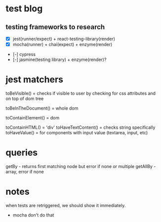 # test blog
## testing frameworks to research
  - [x] jest(runner/expect) + react-testing-library(render)
  - [x] mocha(runner) + chai(expect) + enzyme(render)
  - [-] cypress
  - [-] jasmine(testing library) + enzyme(render)?

# jest matchers
toBeVisible() = checks if visible to user by checking for css attributes and on top of dom tree

toBeInTheDocument() = whole dom

toContainElement() = dom

toContainHTML() = 'div'
toHaveTextContent() = checks string specifically
toHaveValue() = for components with input value (textarea, input, etc)

# queries
getBy - returns first matching node but error if none or multiple
getAllBy - array, error if none

# notes
when tests are retriggered, we should show it immediately.
- mocha don't do that
